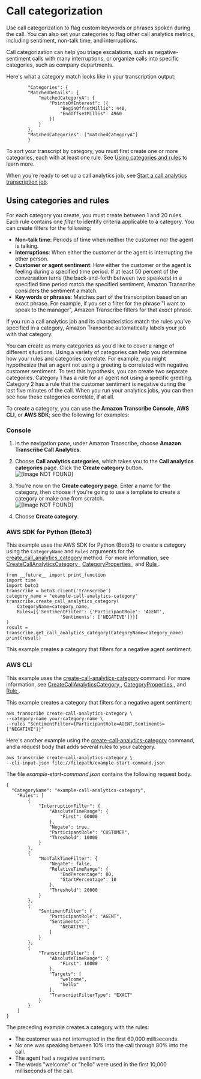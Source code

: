 # Call categorization<a name="call-analytics-categorization"></a>

Use call categorization to flag custom keywords or phrases spoken during the call\. You can also set your categories to flag other call analytics metrics, including sentiment, non\-talk time, and interruptions\.

Call categorization can help you triage escalations, such as negative\-sentiment calls with many interruptions, or organize calls into specific categories, such as company departments\.

Here's what a category match looks like in your transcription output:

```
        "Categories": {
        "MatchedDetails": {
            "matchedCategoryA": {
                "PointsOfInterest": [{
                    "BeginOffsetMillis": 440,
                    "EndOffsetMillis": 4960
                }]
            }
        },
        "MatchedCategories": ["matchedCategoryA"]
        }
```

To sort your transcript by category, you must first create one or more categories, each with at least one rule\. See [Using categories and rules](#create-categories) to learn more\.

When you're ready to set up a call analytics job, see [Start a call analytics transcription job](call-analytics-start.md)\. 

## Using categories and rules<a name="create-categories"></a>

For each category you create, you must create between 1 and 20 rules\. Each rule contains one *filter* to identify criteria applicable to a category\. You can create filters for the following:
+ **Non\-talk time**: Periods of time when neither the customer nor the agent is talking\.
+ **Interruptions**: When either the customer or the agent is interrupting the other person\.
+ **Customer or agent sentiment**: How either the customer or the agent is feeling during a specified time period\. If at least 50 percent of the conversation turns \(the back\-and\-forth between two speakers\) in a specified time period match the specified sentiment, Amazon Transcribe considers the sentiment a match\.
+ **Key words or phrases**: Matches part of the transcription based on an exact phrase\. For example, if you set a filter for the phrase "I want to speak to the manager", Amazon Transcribe filters for that *exact* phrase\.

If you run a call analytics job and its characteristics match the rules you've specified in a category, Amazon Transcribe automatically labels your job with that category\.

You can create as many categories as you'd like to cover a range of different situations\. Using a variety of categories can help you determine how your rules and categories correlate\. For example, you might hypothesize that an agent not using a greeting is correlated with negative customer sentiment\. To test this hypothesis, you can create two separate categories\. Category 1 has a rule for an agent not using a specific greeting\. Category 2 has a rule that the customer sentiment is negative during the last five minutes of the call\. When you run your analytics jobs, you can then see how these categories correlate, if at all\.

To create a category, you can use the **Amazon Transcribe Console**, **AWS CLI**, or **AWS SDK**; see the following for examples:

### Console<a name="analytics-category-console"></a>

1. In the navigation pane, under Amazon Transcribe, choose **Amazon Transcribe Call Analytics**\.

1. Choose **Call analytics categories**, which takes you to the **Call analytics categories** page\. Click the **Create category** button\.  
![\[Image NOT FOUND\]](http://docs.aws.amazon.com/transcribe/latest/dg/images/analytics-categories.png)

1. You're now on the **Create category page**\. Enter a name for the category, then choose if you're going to use a template to create a category or make one from scratch\.  
![\[Image NOT FOUND\]](http://docs.aws.amazon.com/transcribe/latest/dg/images/analytics-categories-settings.png)

1. Choose **Create category**\.

### AWS SDK for Python \(Boto3\)<a name="analytics-category-sdk"></a>

This example uses the AWS SDK for Python \(Boto3\) to create a category using the `CategoryName` and `Rules` arguments for the [create\_call\_analytics\_category](https://boto3.amazonaws.com/v1/documentation/api/latest/reference/services/transcribe.html#TranscribeService.Client.create_call_analytics_category) method\. For more information, see [ CreateCallAnalyticsCategory ](API_CreateCallAnalyticsCategory.md), [ CategoryProperties ](API_CategoryProperties.md), and [ Rule ](API_Rule.md)\.

```
from __future__ import print_function
import time
import boto3
transcribe = boto3.client('transcribe')
category_name = "example-call-analytics-category"
transcribe.create_call_analytics_category(
    CategoryName=category_name,
    Rules=[{'SentimentFilter': {'ParticipantRole': 'AGENT', 
                    'Sentiments': ['NEGATIVE']}}]
)
result = transcribe.get_call_analytics_category(CategoryName=category_name)    
print(result)
```

This example creates a category that filters for a negative agent sentiment\.

### AWS CLI<a name="analytics-category-cli"></a>

This example uses the [create\-call\-analytics\-category](https://awscli.amazonaws.com/v2/documentation/api/latest/reference/transcribe/create-call-analytics-category.html) command\. For more information, see [ CreateCallAnalyticsCategory ](API_CreateCallAnalyticsCategory.md), [ CategoryProperties ](API_CategoryProperties.md), and [ Rule ](API_Rule.md)\.

This example creates a category that filters for a negative agent sentiment:

```
aws transcribe create-call-analytics-category \
--category-name your-category-name \
--rules "SentimentFilter={ParticipantRole=AGENT,Sentiments=["NEGATIVE"]}"
```

Here's another example using the [create\-call\-analytics\-category](https://awscli.amazonaws.com/v2/documentation/api/latest/reference/transcribe/create-call-analytics-category.html) command, and a request body that adds several rules to your category\.

```
aws transcribe create-call-analytics-category \
--cli-input-json file://filepath/example-start-command.json
```

The file *example\-start\-command\.json* contains the following request body\.

```
{
  "CategoryName": "example-call-analytics-category",
    "Rules": [
        {
            "InterruptionFilter": {
                "AbsoluteTimeRange": {
                    "First": 60000
                },
                "Negate": true,
                "ParticipantRole": "CUSTOMER",
                "Threshold": 10000
            }
        },
        {
            "NonTalkTimeFilter": {
                "Negate": false,
                "RelativeTimeRange": {
                    "EndPercentage": 80,
                    "StartPercentage": 10
                },
                "Threshold": 20000
            }
        },
        {
            "SentimentFilter": {
                "ParticipantRole": "AGENT",
                "Sentiments": [
                    "NEGATIVE",                    
                ]
            }
        },
        {
            "TranscriptFilter": {
                "AbsoluteTimeRange": {
                    "First": 10000
                },
                "Targets": [
                    "welcome",
                    "hello"
                ],
                "TranscriptFilterType": "EXACT"
            }
        }
    ]
}
```

The preceding example creates a category with the rules:
+ The customer was not interrupted in the first 60,000 milliseconds\.
+ No one was speaking between 10% into the call through 80% into the call\.
+ The agent had a negative sentiment\.
+ The words "welcome" or "hello" were used in the first 10,000 milliseconds of the call\.